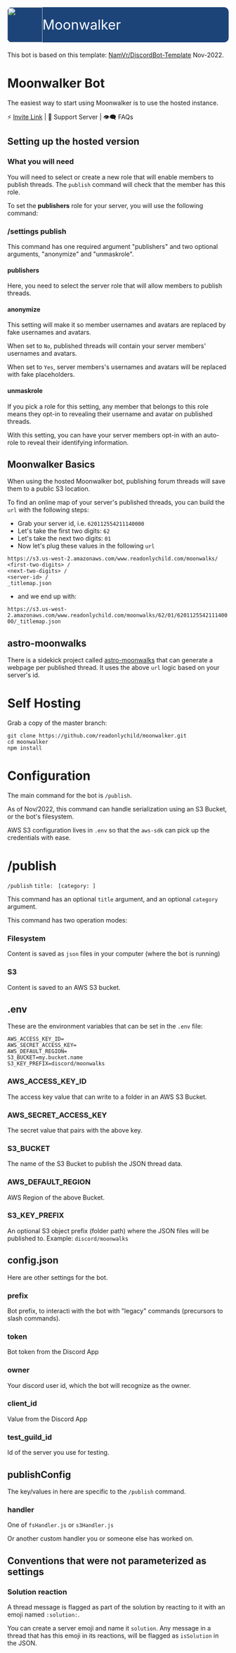 <div style="background:#1c4479;overflow:auto;margin-bottom:20px;border-radius:10px;color:#fff;">
  <img src="https://cdn.discordapp.com/avatars/937502108645740544/01d6fe55e064c550d84222bcb9b90dc0.png" height="80" style="float:left;" />
  <span style="line-height:80px;font-size:2.2em;">Moonwalker</span>
</div>

This bot is based on this template: [NamVr/DiscordBot-Template](https://github.com/NamVr/DiscordBot-Template#readme) Nov-2022.

# Moonwalker Bot

The easiest way to start using Moonwalker is to use the hosted instance. 

:zap: [Invite Link](https://discord.com/api/oauth2/authorize?client_id=937502108645740544&permissions=431644592192&scope=bot%20applications.commands) | :crystal_ball: Support Server | :eye_speech_bubble: FAQs

## Setting up the hosted version

### What you will need

You will need to select or create a new role that will enable members to publish threads.  The `publish` command will check that the member has this role.

To set the **publishers** role for your server, you will use the following command:

### /settings publish

This command has one required argument "publishers" and two optional arguments, "anonymize" and "unmaskrole".

#### publishers

Here, you need to select the server role that will allow members to publish threads.

#### anonymize

This setting will make it so member usernames and avatars are replaced by fake usernames and avatars.

When set to `No`, published threads will contain your server members' usernames and avatars.

When set to `Yes`, server members's usernames and avatars will be replaced with fake placeholders.

#### unmaskrole

If you pick a role for this setting, any member that belongs to this role means they opt-in to revealing their username and avatar on published threads.

With this setting, you can have your server members opt-in with an auto-role to reveal their identifying information.

## Moonwalker Basics

When using the hosted Moonwalker bot, publishing forum threads will save them to a public S3 location.

To find an online map of your server's published threads, you can build the `url` with the following steps:

- Grab your server id, i.e. `620112554211140000`
- Let's take the first two digits: `62`
- Let's take the next two digits: `01`
- Now let's plug these values in the following `url`

```
https://s3.us-west-2.amazonaws.com/www.readonlychild.com/moonwalks/
<first-two-digits> /
<next-two-digits> /
<server-id> /
_titlemap.json
```

- and we end up with:

`https://s3.us-west-2.amazonaws.com/www.readonlychild.com/moonwalks/62/01/620112554211140000/_titlemap.json`

## astro-moonwalks

There is a sidekick project called [astro-moonwalks](https://github.com/readonlychild/astro-moonwalks) that can generate a webpage per published thread. It uses the above `url` logic based on your server's id.


# Self Hosting

Grab a copy of the master branch:

```
git clone https://github.com/readonlychild/moonwalker.git
cd moonwalker
npm install
```

# Configuration

The main command for the bot is `/publish`.

As of Nov/2022, this command can handle serialization using an S3 Bucket, or the bot's filesystem.

AWS S3 configuration lives in `.env` so that the `aws-sdk` can pick up the credentials  with ease.


# /publish

`/publish` `title: ` `[category: ]`

This command has an optional `title` argument, and an optional `category` argument.

This command has two operation modes:

### Filesystem

Content is saved as `json` files in your computer (where the bot is running)

### S3

Content is saved to an AWS S3 bucket.

## .env

These are the environment variables that can be set in the `.env` file:

```
AWS_ACCESS_KEY_ID=
AWS_SECRET_ACCESS_KEY=
AWS_DEFAULT_REGION=
S3_BUCKET=my.bucket.name
S3_KEY_PREFIX=discord/moonwalks
```

### AWS_ACCESS_KEY_ID

The access key value that can write to a folder in an AWS S3 Bucket.

### AWS_SECRET_ACCESS_KEY

The secret value that pairs with the above key.

### S3_BUCKET

The name of the S3 Bucket to publish the JSON thread data.

### AWS_DEFAULT_REGION

AWS Region of the above Bucket.

### S3_KEY_PREFIX

An optional S3 object prefix (folder path) where the JSON files will be published to. Example: `discord/moonwalks`


## config.json

Here are other settings for the bot.

### prefix

Bot prefix, to interacti with the bot with "legacy" commands (precursors to slash commands).

### token

Bot token from the Discord App

### owner

Your discord user id, which the bot will recognize as the owner.

### client_id

Value from the Discord App

### test_guild_id

Id of the server you use for testing.

## publishConfig

The key/values in here are specific to the `/publish` command.

### handler

One of `fsHandler.js` or `s3Handler.js`

Or another custom handler you or someone else has worked on.

## Conventions that were not parameterized as settings

### Solution reaction

A thread message is flagged as part of the solution by reacting to it with an emoji named `:solution:`.

You can create a server emoji and name it `solution`. Any message in a thread that has this emoji in its reactions, will be flagged as `isSolution` in the JSON.


